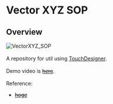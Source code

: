 # Vector XYZ SOP
## Overview

![VectorXYZ_SOP](https://github.com/user-attachments/assets/ae56069c-c553-44fb-b529-555d153fe8d4)
<br>
<br>
A repository for util using [TouchDesigner](https://derivative.ca/).
<br>
<br>
Demo video is ~~[here]()~~.
<br>
<br>
Reference:
- ~~[hoge]()~~
